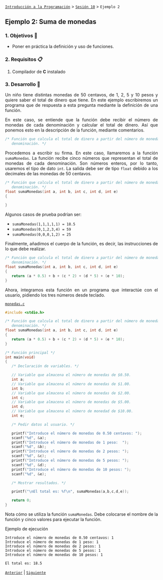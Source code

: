 [`Introducción a la Programación`](../README.md) > [`Sesión 10`](../README.md) > `Ejemplo 2`

## Ejemplo 2: Suma de monedas

<div style="text-align: justify;">

### 1. Objetivos :dart:

- Poner en práctica la definición y uso de funciones.

### 2. Requisitos :clipboard:

1. Compilador de __C__ instalado

### 3. Desarrollo :rocket:

Un niño tiene distintas monedas de 50 centavos, de 1, 2, 5 y 10 pesos y quiere saber el total de dinero que tiene. En este ejemplo escribiremos un programa que de respuesta a esta pregunta mediante la definición de una función.

En este caso, se entiende que la función debe recibir el número de monedas de cada denominación y calcular el total de dinero. Así que ponemos esto en la descripción de la función, mediante comentarios.

```c
/* Función que calcula el total de dinero a partir del número de monedas de cada 
   denominación. */
```

Procedemos a escribir su firma. En este caso, llamaremos a la función `sumaMonedas`. La función recibe cinco números que representan el total de monedas de cada denominación. Son números enteros, por lo tanto, usaremos el tipo de dato `int`. La salida debe ser de tipo `float` debido a los decimales de las monedas de 50 centavos.

```c
/* Función que calcula el total de dinero a partir del número de monedas de cada 
   denominación. */
float sumaMonedas(int a, int b, int c, int d, int e)
{
   
}
```

Algunos casos de prueba podrían ser:

- `sumaMonedas(1,1,1,1,1) = 18.5`
- `sumaMonedas(0,1,2,3,4) = 59`
- `sumaMonedas(0,0,0,1,2) = 25`

Finalmente, añadimos el cuerpo de la función, es decir, las instrucciones de lo que debe realizar.

```c
/* Función que calcula el total de dinero a partir del número de monedas de cada 
   denominación. */
float sumaMonedas(int a, int b, int c, int d, int e)
{
   return (a * 0.5) + b + (c * 2) + (d * 5) + (e * 10);
}
```

Ahora, integramos esta función en un programa que interactúe con el usuario, pidiendo los tres números desde teclado.

[`monedas.c`](codigos/monedas.c)
```c
#include <stdio.h>

/* Función que calcula el total de dinero a partir del número de monedas de cada 
   denominación. */
float sumaMonedas(int a, int b, int c, int d, int e)
{
   return (a * 0.5) + b + (c * 2) + (d * 5) + (e * 10);
}

/* Función principal */
int main(void)
{
   /* Declaración de variables. */

   // Variable que almacena el número de monedas de $0.50.
   int a;
   // Variable que almacena el número de monedas de $1.00.
   int b;
   // Variable que almacena el número de monedas de $2.00.
   int c;
   // Variable que almacena el número de monedas de $5.00.
   int d;
   // Variable que almacena el número de monedad de $10.00.
   int e;

   /* Pedir datos al usuario. */

   printf("Introduce el número de monedas de 0.50 centavos: ");
   scanf("%d", &a);
   printf("Introduce el número de monedas de 1 peso:  ");
   scanf("%d", &b);
   printf("Introduce el número de monedas de 2 pesos: ");
   scanf("%d", &c);
   printf("Introduce el número de monedas de 5 pesos: ");
   scanf("%d", &d);
   printf("Introduce el número de monedas de 10 pesos: ");
   scanf("%d", &e);

   /* Mostrar resultados. */

   printf("\nEl total es: %f\n", sumaMonedas(a,b,c,d,e));

   return 0;
}
```

Nota cómo se utiliza la función `sumaMonedas`. Debe colocarse el nombre de la función y cinco valores para ejecutar la función.

Ejemplo de ejecución

```
Introduce el número de monedas de 0.50 centavos: 1
Introduce el número de monedas de 1 peso: 1
Introduce el número de monedas de 2 pesos: 1
Introduce el número de monedas de 5 pesos: 1
Introduce el número de monedas de 10 pesos: 1

El total es: 18.5
```

[`Anterior`](../ejemplo01/README.md) | [`Siguiente`](../ejemplo03/README.md)   

</div>
